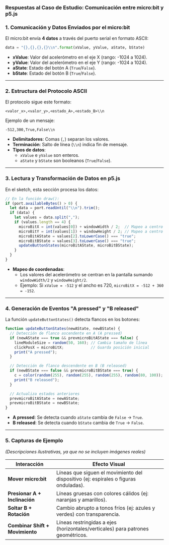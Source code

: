 ### **Respuestas al Caso de Estudio: Comunicación entre micro:bit y p5.js**

### **1. Comunicación y Datos Enviados por el micro:bit**

El micro:bit envía **4 datos** a través del puerto serial en formato ASCII:

```python
data = "{},{},{},{}\\n".format(xValue, yValue, aState, bState)

```

- **xValue**: Valor del acelerómetro en el eje X (rango: -1024 a 1024).
- **yValue**: Valor del acelerómetro en el eje Y (rango: -1024 a 1024).
- **aState**: Estado del botón A (`True`/`False`).
- **bState**: Estado del botón B (`True`/`False`).

---

### **2. Estructura del Protocolo ASCII**

El protocolo sigue este formato:

```
<valor_x>,<valor_y>,<estado_A>,<estado_B>\\n

```

Ejemplo de un mensaje:

```
-512,300,True,False\\n

```

- **Delimitadores**: Comas (`,`) separan los valores.
- **Terminación**: Salto de línea (`\\n`) indica fin de mensaje.
- **Tipos de datos**:
    - `xValue` e `yValue` son enteros.
    - `aState` y `bState` son booleanos (`True`/`False`).

---

### **3. Lectura y Transformación de Datos en p5.js**

En el sketch, esta sección procesa los datos:

```jsx
// En la función draw():
if (port.availableBytes() > 0) {
  let data = port.readUntil("\\n").trim();
  if (data) {
    let values = data.split(",");
    if (values.length == 4) {
      microBitX = int(values[0]) + windowWidth / 2;  // Mapeo a centro horizontal
      microBitY = int(values[1]) + windowHeight / 2; // Mapeo a centro vertical
      microBitAState = values[2].toLowerCase() === "true";
      microBitBState = values[3].toLowerCase() === "true";
      updateButtonStates(microBitAState, microBitBState);
    }
  }
}

```

- **Mapeo de coordenadas**:
    - Los valores del acelerómetro se centran en la pantalla sumando `windowWidth/2` y `windowHeight/2`.
    - Ejemplo: Si `xValue = -512` y el ancho es 720, `microBitX = -512 + 360 = -152`.

---

### **4. Generación de Eventos "A pressed" y "B released"**

La función `updateButtonStates()` detecta flancos en los botones:

```jsx
function updateButtonStates(newAState, newBState) {
  // Detección de flanco ascendente en A (A pressed)
  if (newAState === true && prevmicroBitAState === false) {
    lineModuleSize = random(50, 160); // Cambia tamaño de línea
    clickPosX = microBitX;            // Guarda posición inicial
    print("A pressed");
  }

  // Detección de flanco descendente en B (B released)
  if (newBState === false && prevmicroBitBState === true) {
    c = color(random(255), random(255), random(255), random(80, 100)); // Cambia color
    print("B released");
  }

  // Actualiza estados anteriores
  prevmicroBitAState = newAState;
  prevmicroBitBState = newBState;
}

```

- **A pressed**: Se detecta cuando `aState` cambia de `False` → `True`.
- **B released**: Se detecta cuando `bState` cambia de `True` → `False`.

---

### **5. Capturas de Ejemplo**

*(Descripciones ilustrativas, ya que no se incluyen imágenes reales)*

| **Interacción** | **Efecto Visual** |
| --- | --- |
| **Mover micro:bit** | Líneas que siguen el movimiento del dispositivo (ej: espirales o figuras onduladas). |
| **Presionar A + Inclinación** | Líneas gruesas con colores cálidos (ej: naranjas y amarillos). |
| **Soltar B + Rotación** | Cambio abrupto a tonos fríos (ej: azules y verdes) con transparencia. |
| **Combinar Shift + Movimiento** | Líneas restringidas a ejes (horizontales/verticales) para patrones geométricos. |
